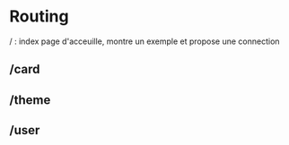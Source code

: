 # Routing

/ : index page d'acceuille, montre un  exemple et propose une connection

## /card

## /theme

## /user